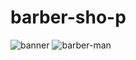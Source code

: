 # barber-sho-p
![banner](https://user-images.githubusercontent.com/115401667/218308919-48c0f0c2-09e4-4551-a26f-4d763e11483f.jpg)
![barber-man](https://user-images.githubusercontent.com/115401667/218309014-b6ae9eef-6793-468a-ae76-5f9cf0215b1c.jpg)


